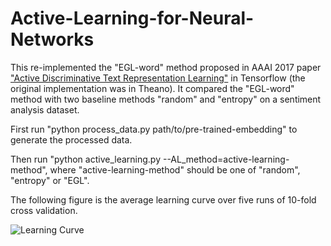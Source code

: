 # Active-Learning-for-Neural-Networks
This re-implemented the "EGL-word" method proposed in AAAI 2017 paper ["Active Discriminative Text Representation Learning"](https://arxiv.org/pdf/1606.04212.pdf) in Tensorflow (the original implementation was in Theano). It compared the "EGL-word" method with two baseline methods "random" and "entropy" on a sentiment analysis dataset.

First run "python process_data.py path/to/pre-trained-embedding" to generate the processed data.

Then run "python active_learning.py --AL_method=active-learning-method", where "active-learning-method" should be one of "random", "entropy" or "EGL".

The following figure is the average learning curve over five runs of 10-fold cross validation. 

![Learning Curve](https://github.com/yezhang-xiaofan/Active-Learning-for-Neural-Networks/blob/master/results.png)

